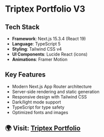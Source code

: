 # Triptex Portfolio V3

## Tech Stack
- **Framework**: Next.js 15.3.4 (React 19)
- **Language**: TypeScript 5
- **Styling**: Tailwind CSS v4
- **UI Components**: Lucide React (icons)
- **Animations**: Framer Motion


## Key Features
- Modern Next.js App Router architecture
- Server-side rendering and static generation
- Responsive design with Tailwind CSS
- Dark/light mode support
- TypeScript for type safety
- Optimized fonts and images


## 🌍 Visit: [Triptex Portfolio](https://triptex.me/#/)